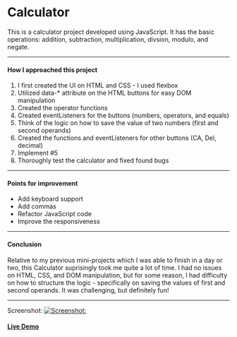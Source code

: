 # Calculator
This is a calculator project developed using JavaScript. It has the basic operations: addition, subtraction, multiplication, divsion, modulo, and negate.

------------
#### How I approached this project
1. I first created the UI on HTML and CSS - I used flexbox
2. Utilized data-* attribute on the HTML buttons for easy DOM manipulation
3. Created the operator functions
4. Created eventListeners for the buttons (numbers, operators, and equals)
5. Think of the logic on how to save the value of two numbers (first and second operands)
6. Created the functions and eventListeners for other buttons (CA, Del, decimal)
7. Implement #5
8. Thoroughly test the calculator and fixed found bugs

------------
#### Points for improvement
- Add keyboard support
- Add commas
- Refactor JavaScript code
- Improve the responsiveness

------------
#### Conclusion
Relative to my previous mini-projects which I was able to finish in a day or two, this Calculator suprisingly took me quite a lot of time. I had no issues on HTML, CSS, and DOM manipulation, but for some reason, I had difficulty on how to structure the logic - specifically on saving the values of first and second operands. It was challenging, but definitely fun!

------------
Screenshot:
[![Screenshot:](https://snipboard.io/CFANYm.jpg "Screenshot:")](https://snipboard.io/CFANYm.jpg "Screenshot:")

#### [Live Demo](https://21ance.github.io/odin-calculator/ "Live Demo")
